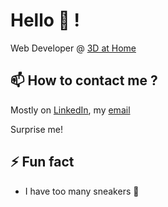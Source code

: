 # Hello 👋 !

Web Developer @ [3D at Home](https://www.3dathome.fr/)

## 📫 How to contact me ?

Mostly on [LinkedIn](https://www.linkedin.com/in/guillaumeblondel/), my [email](mailto:gllmblndl@gmail.com)

Surprise me!

## ⚡ Fun fact

* I have too many sneakers :athletic_shoe:
